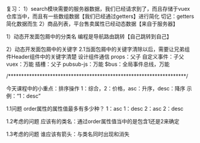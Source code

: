 复习：
1）search模块需要的服务器数据，我们已经请求到了，而且存储于vuex仓库当中，而且有一些数组数据【我们已经通过getters】进行简化
切记：getters简化数据而生
2）商品列表，平台售卖属性已经动态数据【来自于服务器】

1）动态开发面包屑中的分类名
编程是导航路由跳转【自己跳转到自己】

2）动态开发面包屑中的关键字
2.1当面包屑中的关键字清除以后，需要让兄弟组件Header组件中的关键字清楚
设计组件通信
props：父子
自定义事件：子父
vuex：万能
插槽：父子
pubsub-js：万能
$bus：全局事件总线，万能

/********************************************************************/

今天课程中的小重点：排序操作
1：综合，2：价格，asc：升序，desc：降序
示例：“1：desc”

1.1问题
order属性的属性值最多有多少种？
1：asc
1：desc
2：asc
2：desc

1.2考虑的问题
应该有的类名：通过order属性值当中的是包含1还是2来确定

1.3考虑的问题
谁应该有箭头：与类名同时出现和消失